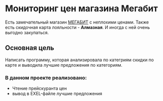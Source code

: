 Мониторинг цен магазина Мегабит
====================================

Есть замечательный магазин [МЕГАБИТ](https://spb.megabitcomp.ru/) с неплохими ценами.
Также есть скидочная карта лояльности - **Алмазная**. И иногда с ней очень выгодно закупаться.

Основная цель
--------------

Написать программу, которая анализировала по категриям скидки по карте и выводила лучшие предложения по категориям.

### В данном проекте реализовано:

* Чтение прейскуранта цен
* вывод в EXEL-файле лучшие предложения
